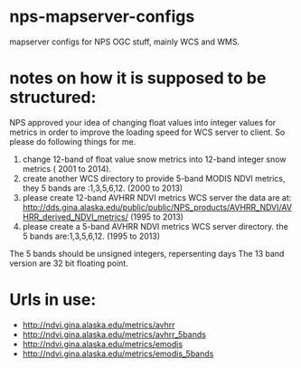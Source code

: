# nps-mapserver-configs
mapserver configs for NPS OGC stuff, mainly WCS and WMS. 

# notes on how it is supposed to be structured:

  NPS approved your idea of changing float values into integer values for metrics in order to improve the loading speed for WCS server to client. So please do following things for me.
  1. change 12-band of float value snow metrics into 12-band integer snow metrics ( 2001 to 2014).
  2. create another WCS directory to provide 5-band MODIS NDVI metrics, they 5 bands are :1,3,5,6,12. (2000 to 2013)
  3. please create 12-band AVHRR NDVI metrics WCS server the data are at: http://dds.gina.alaska.edu/public/public/NPS_products/AVHRR_NDVI/AVHRR_derived_NDVI_metrics/ (1995 to 2013)
  4. please create a 5-band AVHRR NDVI metrics WCS server directory. the 5 bands are:1,3,5,6,12. (1995 to 2013)

The 5 bands should be unsigned integers, repersenting days
The 13 band version are 32 bit floating point. 

# Urls in use:
* http://ndvi.gina.alaska.edu/metrics/avhrr
* http://ndvi.gina.alaska.edu/metrics/avhrr_5bands
* http://ndvi.gina.alaska.edu/metrics/emodis
* http://ndvi.gina.alaska.edu/metrics/emodis_5bands
